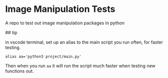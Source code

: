 # Image Manipulation Tests

A repo to test out image manipulation packages in python

## tip

in vscode terminal, set up an alias to the main script you run often, for faster testing.

`alias aa='python3 project/main.py'`

Then when you run `aa` it will run the script much faster when testing new functions out.
